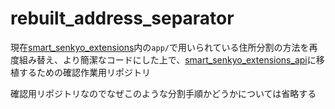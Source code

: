 # rebuilt_address_separator

現在[smart_senkyo_extensions](https://github.com/haruboring/smart-senkyo-extensions)内の`app/`で用いられている住所分割の方法を再度組み替え、より簡潔なコードにした上で、[smart_senkyo_extensions_api](https://github.com/haruboring/smart_senkyo_extensions_api)に移植するための確認作業用リポジトリ

確認用リポジトリなのでなぜこのような分割手順かどうかについては省略する
